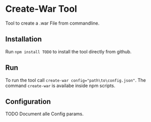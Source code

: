 # Create-War Tool

Tool to create a .war File from commandline.

## Installation

Run `npm install TODO` to install the tool directly from github.

## Run

To run the tool call `create-war config="path\to\config.json"`. The command `create-war` is availabe inside npm scripts.

## Configuration

TODO Document alle Config params.
